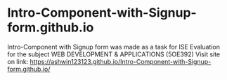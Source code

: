 # Intro-Component-with-Signup-form.github.io
Intro-Component with Signup form was made as a task for ISE Evaluation for the subject WEB DEVELOPMENT &amp; APPLICATIONS (5OE392)
Visit site on link: https://ashwin123123.github.io/Intro-Component-with-Signup-form.github.io/
